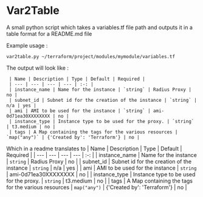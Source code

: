 # Var2Table 
A small python script which takes a variables.tf file path and outputs it in a table format for a README.md file


Example usage :
``` 
var2table.py ~/terraform/project/modules/mymodule/variables.tf
```

The output will look like :
```
 | Name | Description | Type | Default | Required |
 | --- | --- | --- | --- | :-: |
 | instance_name | Name for the instance | `string` | Radius Proxy | no |
 | subnet_id | Subnet id for the creation of the instance | `string` | n/a | yes |
 | ami | AMI to be used for the instance | `string` | ami-0d71ea30XXXXXXXX | no |
 | instance_type | Instance type to be used for the proxy. | `string` | t3.medium | no |
 | tags | A Map containing the tags for the various resources | `map("any")` | {'Created by': 'Terraform'} | no |

```

Which in a readme translates to 
 | Name | Description | Type | Default | Required |
 | --- | --- | --- | --- | :-: |
 | instance_name | Name for the instance | `string` | Radius Proxy | no |
 | subnet_id | Subnet id for the creation of the instance | `string` | n/a | yes |
 | ami | AMI to be used for the instance | `string` | ami-0d71ea30XXXXXXXX | no |
 | instance_type | Instance type to be used for the proxy. | `string` | t3.medium | no |
 | tags | A Map containing the tags for the various resources | `map("any")` | {'Created by': 'Terraform'} | no |
